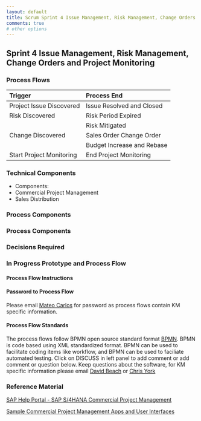 ```yaml
---
layout: default
title: Scrum Sprint 4 Issue Management, Risk Management, Change Orders and Project Monitoring
comments: true
# other options
---
```

## Sprint 4 Issue Management, Risk Management, Change Orders and Project Monitoring

### Process Flows

|Trigger                                         | Process End                                              | 
|:-----------------------------------------------|:---------------------------------------------------------|
|Project Issue Discovered                        |Issue Resolved and Closed                                 |
|Risk Discovered                                 |Risk Period Expired                                       |
|                                                |Risk Mitigated                                            |
|Change Discovered                               |Sales Order Change Order                                  |
|                                                |Budget Increase and Rebase                                |
|Start Project Monitoring                        |End Project Monitoring                                    |

### Technical Components
- Components:
 - Commercial Project Management
 - Sales Distribution

### Process Components



### Process Components



### Decisions Required


### In Progress Prototype and Process Flow

#### Process Flow Instructions


#### Password to Process Flow
Please email [Mateo Carlos](mailto:mcarlos@ketch.partners) for password as process flows contain KM specific information.

#### Process Flow Standards
The process flows follow BPMN open source standard format [BPMN](https://BPMN.io).  BPMN is code based using XML standardized format.  BPMN can be used to facilitate coding items like workflow, and BPMN can be used to faciliate automated testing.
Click on DISCUSS in left panel to add comment or add comment or question below.  Keep questions about the software, for KM specific information please email [David Beach](mailto:dbeach@ketch.partners) or [Chris York](mailto:cyork@ketch.partners)

### Reference Material

[SAP Help Portal - SAP S/4HANA Commercial Project Management](https://help.sap.com/viewer/0cb2ca60abdd42978337e0622f1c211f/1610%20002/en-US)

[Sample Commercial Project Management Apps and User Interfaces](https://rkgtj3.axshare.com/#g=2&p=launch_pad)

